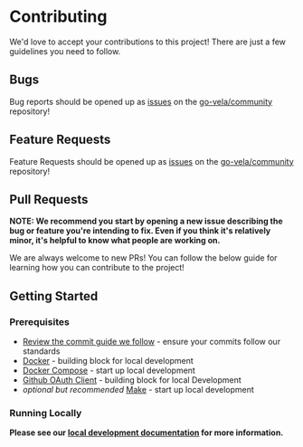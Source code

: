 # Contributing

We'd love to accept your contributions to this project! There are just a few guidelines you need to follow.

## Bugs

Bug reports should be opened up as [issues](https://help.github.com/en/github/managing-your-work-on-github/about-issues) on the [go-vela/community](https://github.com/go-vela/community) repository!

## Feature Requests

Feature Requests should be opened up as [issues](https://help.github.com/en/github/managing-your-work-on-github/about-issues) on the [go-vela/community](https://github.com/go-vela/community) repository!

## Pull Requests

**NOTE: We recommend you start by opening a new issue describing the bug or feature you're intending to fix. Even if you think it's relatively minor, it's helpful to know what people are working on.**

We are always welcome to new PRs! You can follow the below guide for learning how you can contribute to the project!

## Getting Started

### Prerequisites

- [Review the commit guide we follow](https://chris.beams.io/posts/git-commit/#seven-rules) - ensure your commits follow our standards
- [Docker](https://docs.docker.com/install/) - building block for local development
- [Docker Compose](https://docs.docker.com/compose/install/) - start up local development
- [Github OAuth Client](https://developer.github.com/apps/building-oauth-apps/creating-an-oauth-app/) - building block for local Development
- _optional but recommended_ [Make](https://www.gnu.org/software/make/) - start up local development

### Running Locally

**Please see our [local development documentation](DOCS.md) for more information.**
